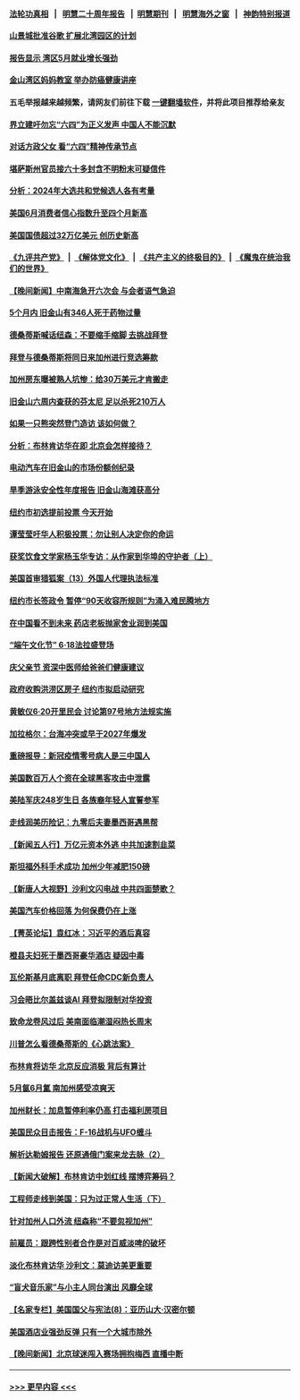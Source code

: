 #### [法轮功真相](https://github.com/gfw-breaker/truth/blob/master/README.md?t=0) &nbsp;&nbsp;|&nbsp;&nbsp; [明慧二十周年报告](https://github.com/gfw-breaker/mh-reports/blob/master/README.md?t=0) &nbsp;&nbsp;|&nbsp;&nbsp;[明慧期刊](https://github.com/gfw-breaker/mh-qikan) &nbsp;&nbsp;|&nbsp;&nbsp; [明慧海外之窗](https://github.com/gfw-breaker/mh-news/blob/master/README.md?t=0) &nbsp;&nbsp;|&nbsp;&nbsp; [神韵特别报道](https://github.com/gfw-breaker/mh-news/blob/master/shenyun.md?t=0)
#### [山景城批准谷歌 扩展北湾园区的计划](../pages/nsc412/n14018019.md?t=06180043) 
#### [报告显示 湾区5月就业增长强劲](../pages/nsc412/n14018016.md?t=06180043) 
#### [金山湾区妈妈教室 举办防癌健康讲座](../pages/nsc412/n14018013.md?t=06180043) 
#### 五毛举报越来越频繁，请网友们前往下载 [一键翻墙软件](https://github.com/gfw-breaker/ssr-accounts)，并将此项目推荐给亲友
#### [界立建吁勿忘“六四”为正义发声 中国人不能沉默](../pages/nsc412/n14018007.md?t=06180043) 
#### [对话方政父女 看“六四”精神传承节点](../pages/nsc412/n14018004.md?t=06180043) 
#### [堪萨斯州官员接六十多封含不明粉末可疑信件](../pages/nsc412/n14017953.md?t=06180043) 
#### [分析：2024年大选共和党候选人各有考量](../pages/nsc412/n14017722.md?t=06180043) 
#### [美国6月消费者信心指数升至四个月新高](../pages/nsc412/n14017952.md?t=06180043) 
#### [美国国债超过32万亿美元 创历史新高](../pages/nsc412/n14017902.md?t=06180043) 
#### [《九评共产党》](https://github.com/begood0513/9ping.md/blob/master/README.md) &nbsp;|&nbsp; [《解体党文化》](../../../../jtdwh.md/blob/master/README.md)  &nbsp;|&nbsp; [《共产主义的终极目的》](../../../../gczydzjmd.md/blob/master/README.md) &nbsp;|&nbsp; [《魔鬼在统治我们的世界》](../../../../mgztzwmdsj.md/blob/master/README.md) 
#### [【晚间新闻】中南海急开六次会 与会者语气急迫](../pages/nsc412/n14017887.md?t=06180043) 
#### [5个月内 旧金山有346人死于药物过量](../pages/nsc412/n14017882.md?t=06180043) 
#### [德桑蒂斯喊话纽森：不要缩手缩脚 去挑战拜登](../pages/nsc412/n14017872.md?t=06180043) 
#### [拜登与德桑蒂斯将同日来加州进行竞选筹款](../pages/nsc412/n14017869.md?t=06180043) 
#### [加州房东曝被熟人坑惨：给30万美元才肯搬走](../pages/nsc412/n14017852.md?t=06180043) 
#### [旧金山六周内查获的芬太尼 足以杀死210万人](../pages/nsc412/n14017850.md?t=06180043) 
#### [如果一只熊突然登门造访 该如何做？](../pages/nsc412/n14017846.md?t=06180043) 
#### [分析：布林肯访华在即 北京会怎样接待？](../pages/nsc412/n14017661.md?t=06180043) 
#### [电动汽车在旧金山的市场份额创纪录](../pages/nsc412/n14017843.md?t=06180043) 
#### [旱季游泳安全性年度报告 旧金山海滩获高分](../pages/nsc412/n14017833.md?t=06180043) 
#### [纽约市初选提前投票 今天开始](../pages/nsc412/n14017797.md?t=06180043) 
#### [谭莹莹吁华人积极投票：勿让别人决定你的命运](../pages/nsc412/n14017795.md?t=06180043) 
#### [获奖饮食文学家杨玉华专访：从作家到华埠的守护者（上）](../pages/nsc412/n14017817.md?t=06180043) 
#### [美国首审猎狐案（13）外国人代理执法标准](../pages/nsc412/n14017809.md?t=06180043) 
#### [纽约市长签政令 暂停“90天收容所规则”为涌入难民腾地方](../pages/nsc412/n14017813.md?t=06180043) 
#### [在中国看不到未来 药店老板抛家舍业润到美国](../pages/nsc412/n14017779.md?t=06180043) 
#### [“端午文化节” 6·18法拉盛登场](../pages/nsc412/n14017811.md?t=06180043) 
#### [庆父亲节 资深中医师给爸爸们健康建议](../pages/nsc412/n14017827.md?t=06180043) 
#### [政府收购洪涝区房子 纽约市拟启动研究](../pages/nsc412/n14017792.md?t=06180043) 
#### [黄敏仪6·20开里民会 讨论第97号地方法规实施](../pages/nsc412/n14017794.md?t=06180043) 
#### [加拉格尔：台海冲突或早于2027年爆发](../pages/nsc412/n14017652.md?t=06180043) 
#### [重磅报导：新冠疫情零号病人是三中国人](../pages/nsc412/n14017445.md?t=06180043) 
#### [美国数百万人个资在全球黑客攻击中泄露](../pages/nsc412/n14017673.md?t=06180043) 
#### [美陆军庆248岁生日 各族裔年轻人宣誓参军](../pages/nsc412/n14017758.md?t=06180043) 
#### [走线润美历险记：九零后夫妻墨西哥遇黑帮](../pages/nsc412/n14017741.md?t=06180043) 
#### [【新闻五人行】万亿元资本外逃 中共加速割韭菜](../pages/nsc412/n14017675.md?t=06180043) 
#### [斯坦福外科手术成功 加州少年减肥150磅](../pages/nsc412/n14017697.md?t=06180043) 
#### [【新唐人大视野】沙利文闪电战 中共四面楚歌？](../pages/nsc412/n14017669.md?t=06180043) 
#### [美国汽车价格回落 为何保费仍在上涨](../pages/nsc412/n14017562.md?t=06180043) 
#### [【菁英论坛】袁红冰：习近平的酒后真容](../pages/nsc412/n14017618.md?t=06180043) 
#### [橙县夫妇死于墨西哥豪华酒店 疑因中毒](../pages/nsc412/n14017688.md?t=06180043) 
#### [瓦伦斯基月底离职 拜登任命CDC新负责人](../pages/nsc412/n14017621.md?t=06180043) 
#### [习会晤比尔盖兹谈AI 拜登拟限制对华投资](../pages/nsc412/n14017596.md?t=06180043) 
#### [致命龙卷风过后 美南面临潮湿闷热长周末](../pages/nsc412/n14017575.md?t=06180043) 
#### [川普怎么看德桑蒂斯的《心跳法案》](../pages/nsc412/n14017539.md?t=06180043) 
#### [布林肯将访华 北京反应消极 背后有算计](../pages/nsc412/n14017558.md?t=06180043) 
#### [5月氤6月氲 南加州感受凉爽天](../pages/nsc412/n14017583.md?t=06180043) 
#### [加州财长：加息暂停利率仍高 打击福利房项目](../pages/nsc412/n14017560.md?t=06180043) 
#### [美国民众目击报告：F-16战机与UFO缠斗](../pages/nsc412/n14017550.md?t=06180043) 
#### [解析达勒姆报告 还原通俄门案来龙去脉（2）](../pages/nsc412/n14016662.md?t=06180043) 
#### [【新闻大破解】布林肯访中划红线 摆博弈筹码？](../pages/nsc412/n14017505.md?t=06180043) 
#### [工程师走线到美国：只为过正常人生活（下）](../pages/nsc412/n14017191.md?t=06180043) 
#### [针对加州人口外流 纽森称“不要忽视加州”](../pages/nsc412/n14017201.md?t=06180043) 
#### [前雇员：跟跨性别者合作是对百威淡啤的破坏](../pages/nsc412/n14017504.md?t=06180043) 
#### [淡化布林肯访华 沙利文：莫迪访美更重要](../pages/nsc412/n14017351.md?t=06180043) 
#### [“盲犬音乐家”与小主人同台演出 风靡全球](../pages/nsc412/n14017346.md?t=06180043) 
#### [【名家专栏】美国国父与宪法(8)：亚历山大‧汉密尔顿](../pages/nsc412/n14013727.md?t=06180043) 
#### [美国酒店业强劲反弹 只有一个大城市除外](../pages/nsc412/n14017326.md?t=06180043) 
#### [【晚间新闻】北京球迷闯入赛场拥抱梅西 直播中断](../pages/nsc412/n14016915.md?t=06180043) 

----
#### [ >>> 更早内容 <<< ](../indexes/nsc412-earlier.md)
